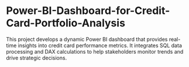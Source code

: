 # Power-BI-Dashboard-for-Credit-Card-Portfolio-Analysis
This project develops a dynamic Power BI dashboard that provides real-time insights into credit card performance metrics. It integrates SQL data processing and DAX calculations to help stakeholders monitor trends and drive strategic decisions.
